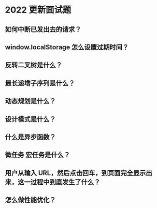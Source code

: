 # 2022 更新面试题

## 如何中断已发出去的请求？

## window.localStorage 怎么设置过期时间？

## 反转二叉树是什么？

## 最长递增子序列是什么？

## 动态规划是什么？

## 设计模式是什么？

## 什么是异步函数？

## 微任务 宏任务是什么？

## 用户从输入 URL，然后点击回车，到页面完全显示出来，这一过程中到底发生了什么？

## 怎么做性能优化？
